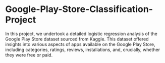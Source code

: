 # Google-Play-Store-Classification-Project
In this project, we undertook a detailed logistic regression analysis of the Google Play Store dataset sourced from Kaggle. This dataset offered insights into various aspects of apps available on the Google Play Store, including categories, ratings, reviews, installations, and, crucially, whether they were free or paid.

